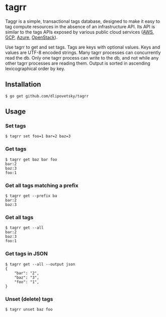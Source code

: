 # tagrr

Taggr is a simple, transactional tags database, designed to make it easy to tag compute resources in the absence of an infrastructure API. Its API is similar to the tags APIs exposed by various public cloud services ([AWS](https://docs.aws.amazon.com/AWSEC2/latest/UserGuide/Using_Tags.html), [GCP](https://cloud.google.com/compute/docs/labeling-resources), [Azure](https://docs.microsoft.com/en-us/azure/azure-resource-manager/resource-group-using-tags), [OpenStack](https://developer.openstack.org/api-ref/compute/#server-tags-servers-tags)).

Use tagrr to get and set tags. Tags are keys with optional values. Keys and values are UTF-8 encoded strings. Many tagrr processes can concurrently read the db. Only one tagrr process can write to the db, and not while any other tagrr processes are reading them. Output is sorted in ascending lexicographical order by key.

## Installation

    $ go get github.com/dlipovetsky/tagrr

## Usage

### Set tags
    $ tagrr set foo=1 bar=2 baz=3

### Get tags

    $ tagrr get baz bar foo
    bar:2
    baz:3
    foo:1

### Get all tags matching a prefix

    $ tagrr get --prefix ba
    bar:2
    baz:3

### Get all tags

    $ tagrr get --all
    bar:2
    baz:3
    foo:1

### Get tags in JSON

    $ tagrr get --all --output json
    {
        "bar": "2",
        "baz": "3",
        "foo": "1",
    }

### Unset (delete) tags

    $ tagrr unset baz foo
